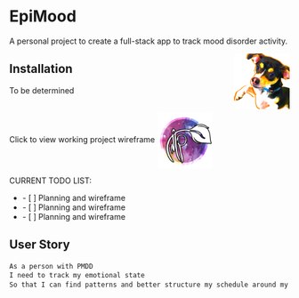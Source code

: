 # EpiMood
A personal project to create a full-stack app to track mood disorder activity.

<img align="right" img src="https://raw.githubusercontent.com/Cheez0id/MaryLeePrince-portfolio1/main/assets/images/reggi27.png" width="100px">

## Installation
To be determined

<br>Click to view working project wireframe
<a href="https://www.figma.com/file/UupxxFQW8aS4RbZh7oCZKN/Untitled?node-id=0%3A1" width="100px">
<img align="center" src="https://raw.githubusercontent.com/Cheez0id/EpiMood/main/assets/images/mplogotranssmall.png" width="100px"></a>

<summary>
CURRENT TODO LIST:
</summary>
<p><ul>
<li>- [ ] Planning and wireframe</li>
<li>- [ ] Planning and wireframe</li>
<li>- [ ] Planning and wireframe</li>
</ul>
</p>
</details>


## User Story

```md
As a person with PMDD
I need to track my emotional state
So that I can find patterns and better structure my schedule around my disorder.
```



